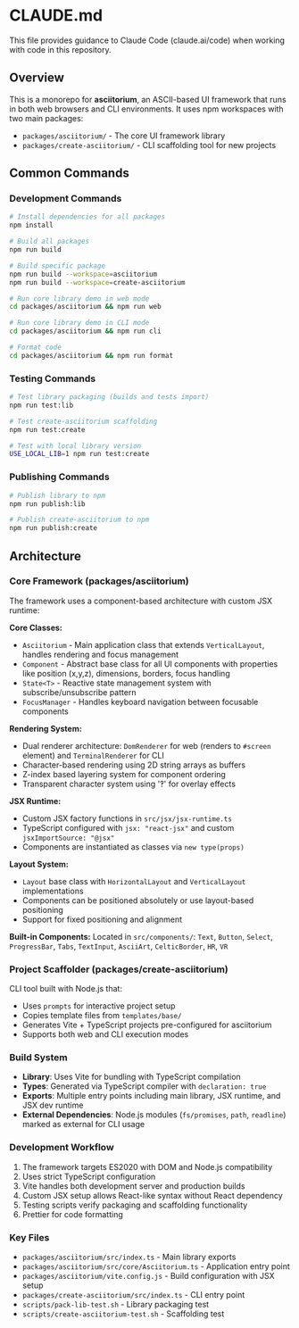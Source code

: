 # CLAUDE.md

This file provides guidance to Claude Code (claude.ai/code) when working with code in this repository.

## Overview

This is a monorepo for **asciitorium**, an ASCII-based UI framework that runs in both web browsers and CLI environments. It uses npm workspaces with two main packages:

- `packages/asciitorium/` - The core UI framework library
- `packages/create-asciitorium/` - CLI scaffolding tool for new projects

## Common Commands

### Development Commands
```bash
# Install dependencies for all packages
npm install

# Build all packages
npm run build

# Build specific package
npm run build --workspace=asciitorium
npm run build --workspace=create-asciitorium

# Run core library demo in web mode
cd packages/asciitorium && npm run web

# Run core library demo in CLI mode  
cd packages/asciitorium && npm run cli

# Format code
cd packages/asciitorium && npm run format
```

### Testing Commands
```bash
# Test library packaging (builds and tests import)
npm run test:lib

# Test create-asciitorium scaffolding
npm run test:create

# Test with local library version
USE_LOCAL_LIB=1 npm run test:create
```

### Publishing Commands
```bash
# Publish library to npm
npm run publish:lib

# Publish create-asciitorium to npm
npm run publish:create
```

## Architecture

### Core Framework (packages/asciitorium)

The framework uses a component-based architecture with custom JSX runtime:

**Core Classes:**
- `Asciitorium` - Main application class that extends `VerticalLayout`, handles rendering and focus management
- `Component` - Abstract base class for all UI components with properties like position (x,y,z), dimensions, borders, focus handling
- `State<T>` - Reactive state management system with subscribe/unsubscribe pattern
- `FocusManager` - Handles keyboard navigation between focusable components

**Rendering System:**
- Dual renderer architecture: `DomRenderer` for web (renders to `#screen` element) and `TerminalRenderer` for CLI
- Character-based rendering using 2D string arrays as buffers
- Z-index based layering system for component ordering
- Transparent character system using '‽' for overlay effects

**JSX Runtime:**
- Custom JSX factory functions in `src/jsx/jsx-runtime.ts`
- TypeScript configured with `jsx: "react-jsx"` and custom `jsxImportSource: "@jsx"`
- Components are instantiated as classes via `new type(props)`

**Layout System:**
- `Layout` base class with `HorizontalLayout` and `VerticalLayout` implementations
- Components can be positioned absolutely or use layout-based positioning
- Support for fixed positioning and alignment

**Built-in Components:**
Located in `src/components/`: `Text`, `Button`, `Select`, `ProgressBar`, `Tabs`, `TextInput`, `AsciiArt`, `CelticBorder`, `HR`, `VR`

### Project Scaffolder (packages/create-asciitorium)

CLI tool built with Node.js that:
- Uses `prompts` for interactive project setup
- Copies template files from `templates/base/` 
- Generates Vite + TypeScript projects pre-configured for asciitorium
- Supports both web and CLI execution modes

### Build System

- **Library**: Uses Vite for bundling with TypeScript compilation
- **Types**: Generated via TypeScript compiler with `declaration: true`
- **Exports**: Multiple entry points including main library, JSX runtime, and JSX dev runtime
- **External Dependencies**: Node.js modules (`fs/promises`, `path`, `readline`) marked as external for CLI usage

### Development Workflow

1. The framework targets ES2020 with DOM and Node.js compatibility
2. Uses strict TypeScript configuration
3. Vite handles both development server and production builds
4. Custom JSX setup allows React-like syntax without React dependency
5. Testing scripts verify packaging and scaffolding functionality
6. Prettier for code formatting

### Key Files

- `packages/asciitorium/src/index.ts` - Main library exports
- `packages/asciitorium/src/core/Asciitorium.ts` - Application entry point
- `packages/asciitorium/vite.config.js` - Build configuration with JSX setup
- `packages/create-asciitorium/src/index.ts` - CLI entry point
- `scripts/pack-lib-test.sh` - Library packaging test
- `scripts/create-asciitorium-test.sh` - Scaffolding test